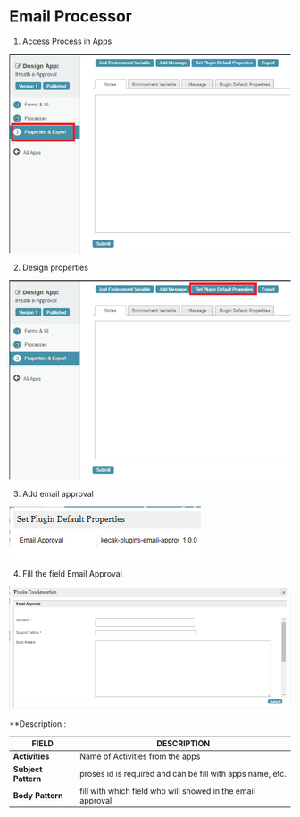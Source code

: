 # Email Processor

1. Access Process in Apps

<img src="https://raw.githubusercontent.com/kinnara-digital-studio/kecak-workflow/master/docs/assets/interimScheduler1.png" alt="interimScheduler1" />


2. Design properties

<img src="https://raw.githubusercontent.com/kinnara-digital-studio/kecak-workflow/master/docs/assets/interimScheduler2.png" alt="interimScheduler2" />

3. Add email approval

<img src="https://raw.githubusercontent.com/kinnara-digital-studio/kecak-workflow/master/docs/assets/emailProcessor.png" alt="emailProcessor.png" />

4. Fill the field Email Approval

<img src="https://raw.githubusercontent.com/kinnara-digital-studio/kecak-workflow/master/docs/assets/emailProcessor_field.png" alt="emailProcessor_field.png" />

**Description :

|            FIELD              |                       DESCRIPTION                         |
|-------------------------------|-----------------------------------------------------------|
|**Activities**                 |Name of Activities from the apps                           |
|**Subject Pattern**            |proses id is required and can be fill with apps name, etc. |
|**Body Pattern**               |fill with which field who will showed in the email approval|
